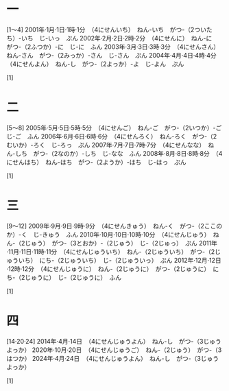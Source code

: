 # 一
[1～4]
2001年·1月·1日·1時·1分　（4にせんいち）　ねん-いち　がつ-（2ついたち）-いち　じ-いっ　ぷん
2002年·2月·2日·2時·2分　（4にせんに）　ねん-に　がつ-（2ふつか）-に　じ-に　ふん
2003年·3月·3日·3時·3分　（4にせんさん）　ねん-さん　がつ-（2みっか）-さん　じ-さん　ぷん
2004年·4月·4日·4時·4分　（4にせんよん）　ねん-し　がつ-（2よっか）-よ　じ-よん　ぷん

[1]

# 二
[5～8]
2005年·5月·5日·5時·5分　（4にせんご）　ねん-ご　がつ-（2いつか）-ご　じ-ご　ふん
2006年·6月·6日·6時·6分　（4にせんろく）　ねん-ろく　がつ-（2むいか）-ろく　じ-ろっ　ぷん
2007年·7月·7日·7時·7分　（4にせんなな）　ねん-しち　がつ-（2なのか）-しち　じ-なな　ふん
2008年·8月·8日·8時·8分　（4にせんはち）　ねん-はち　がつ-（2ようか）-はち　じ-はっ　ぷん

[1]

# 三
[9～12]
2009年·9月·9日·9時·9分　（4にせんきゅう）　ねん-く　がつ-（2ここのか）-く　じ-きゅう　ふん
2010年·10月·10日·10時·10分　（4にせんじゅう）　ねん-（2じゅう）　がつ-（3とおか）-（2じゅう）　じ-（2じゅっ）　ぷん
2011年·11月·11日·11時·11分　（4にせんじゅういち）　ねん-（2じゅういち）　がつ-（2じゅういち）　にち-（2じゅういち）　じ-（2じゅういっ）　ぷん
2012年·12月·12日·12時·12分　（4にせんじゅうに）　ねん-（2じゅうに）　がつ-（2じゅうに）　にち-（2じゅうに）　じ-（2じゅうに）　ふん

[1]

# 四
[14·20·24]
2014年·4月·14日　（4にせんじゅうよん）　ねん-し　がつ-（3じゅうよっか）
2020年·10月·20日　（4にせんじゅうご）　ねん-（2じゅう）　がつ-（3はつか）
2024年·4月·24日　（4にせんじゅうよん）　ねん-し　がつ-（3じゅうよっか）

[1]